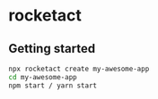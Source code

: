 # rocketact

## Getting started

```bash
npx rocketact create my-awesome-app
cd my-awesome-app
npm start / yarn start
```
